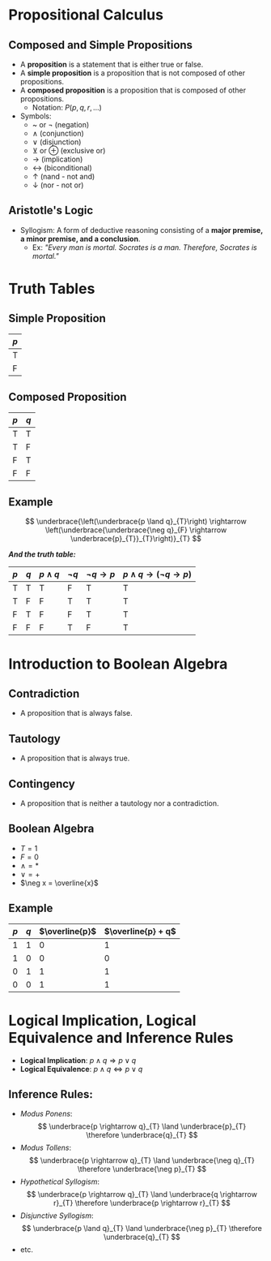 # Propositional Calculus

## Composed and Simple Propositions

- A **proposition** is a statement that is either true or false.
- A **simple proposition** is a proposition that is not composed of other propositions.
- A **composed proposition** is a proposition that is composed of other propositions.
    - Notation: $P(p, q, r, ...)$
- Symbols:
    - ~ or $\neg$ (negation)
    - $\land$ (conjunction)
    - $\lor$ (disjunction)
    - $\veebar$ or $\oplus$ (exclusive or)
    - $\rightarrow$ (implication)
    - $\leftrightarrow$ (biconditional)
    - $\uparrow$ (nand - not and)
    - $\downarrow$ (nor - not or)

## Aristotle's Logic

- Syllogism: A form of deductive reasoning consisting of a **major premise, a minor premise, and a conclusion**.
    - Ex: *"Every man is mortal. Socrates is a man. Therefore, Socrates is mortal."*

# Truth Tables

## Simple Proposition

| $p$ |
| --- |
| T   |
| F   |

## Composed Proposition

| $p$ | $q$ |
| --- | --- |
| T   | T   |
| T   | F   |
| F   | T   |
| F   | F   |

## Example

$$
\underbrace{\left(\underbrace{p \land q}_{T}\right) \rightarrow
\left(\underbrace{\underbrace{\neg q}_{F} \rightarrow \underbrace{p}_{T}}_{T}\right)}_{T}
$$

***And the truth table:***

| $p$ | $q$ | $p \land q$ | $\neg q$ | $\neg q \rightarrow p$ | $p \land q \rightarrow (\neg q \rightarrow p)$  |
| --- | --- | ----------- | -------- | ---------------------- | ----------------------------------------------- |
| T   | T   | T           | F        | T                      | T                                               |
| T   | F   | F           | T        | T                      | T                                               |
| F   | T   | F           | F        | T                      | T                                               |
| F   | F   | F           | T        | F                      | T                                               |

# Introduction to Boolean Algebra

## Contradiction

- A proposition that is always false.

## Tautology

- A proposition that is always true.

## Contingency

- A proposition that is neither a tautology nor a contradiction.

## Boolean Algebra

- $T = 1$
- $F = 0$
- $\land = *$
- $\lor = +$
- $\neg x = \overline{x}$

## Example

| $p$ | $q$ | $\overline{p}$ | $\overline{p} + q$ |
| --- | --- | -------------- | ------------------ |
| 1   | 1   | 0              | 1                  |
| 1   | 0   | 0              | 0                  |
| 0   | 1   | 1              | 1                  |
| 0   | 0   | 1              | 1                  |

# Logical Implication, Logical Equivalence and Inference Rules

- **Logical Implication**: $p \land q \Rightarrow p \lor q$
- **Logical Equivalence**: $p \land q \Leftrightarrow p \lor q$

## Inference Rules:

- *Modus Ponens*: 
$$
\underbrace{p \rightarrow q}_{T} \land \underbrace{p}_{T} \therefore \underbrace{q}_{T}
$$
- *Modus Tollens*:
$$
\underbrace{p \rightarrow q}_{T} \land \underbrace{\neg q}_{T} \therefore \underbrace{\neg p}_{T}
$$
- *Hypothetical Syllogism*:
$$
\underbrace{p \rightarrow q}_{T} \land \underbrace{q \rightarrow r}_{T} \therefore \underbrace{p \rightarrow r}_{T}
$$
- *Disjunctive Syllogism*:
$$
\underbrace{p \land q}_{T} \land \underbrace{\neg p}_{T} \therefore \underbrace{q}_{T}
$$
- etc.
